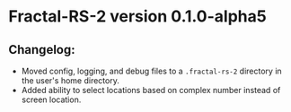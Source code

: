 # Fractal-RS-2 version 0.1.0-alpha5

## Changelog:
* Moved config, logging, and debug files to a `.fractal-rs-2` directory in the
  user's home directory.
* Added ability to select locations based on complex number instead of screen
  location.
